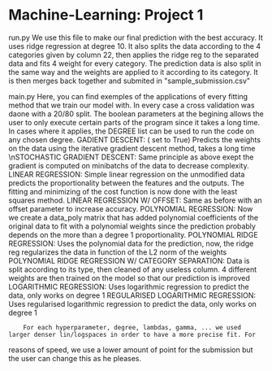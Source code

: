 # Machine-Learning: Project 1



run.py
	We use this file to make our final prediction with the best accuracy. It uses ridge regression at degree 10. 
	It also splits the data according to the 4 categories given by column 22, then applies the ridge reg to the separated data
	and fits 4 weight for every category. The prediction data is also split in the same way and the weights are applied to 
	it according to its category. It is then merges back together and submited in "sample_submission.csv"
	
main.py
	Here, you can find exemples of the applications of every fitting method that we train our model with. In every case a cross validation was daone
	with a 20/80 split. The boolean parameters at the begining allows the user to only execute certain parts of the program since it takes a long time.
	In cases where it applies, the DEGREE list can be used to run the code on any chosen degree.
	GADIENT DESCENT: ( set to True)
		Predicts the weights on the data using the iterative gradient descent method, takes a long time
	\nSTOCHASTIC GRADIENT DESCENT:
		Same principle as above exept the gradient is computed on minibatchs of the data to decrease complexity.
	LINEAR REGRESSION:
		Simple linear regression on the unmodified data predicts the proportionality between the features and the outputs. The fitting
		and minimizing of the cost function is now done with the least squares method.
	LINEAR REGRESSION W/ OFFSET:
		Same as before with an offset parameter to increase accuracy.
	POLYNOMIAL REGRESSION:
		Now we create a data_poly matrix that has added polynomial coefficients of the original data to fit with a polynomial weights
		since the prediction probably depends on the more than a degree 1 proportionality.
	POLYNOMIAL RIDGE REGRESSION:
		Uses the polynomial data for the prediction, now, the ridge reg regularizes the data in function of the L2 norm of the weights		
	POLYNOMIAL RIDGE REGRESSION W/ CATEGORY SEPARATION:	
		Data is split according to its type, then cleaned of any useless column. 4 different weights are then trained on the model so that our 
		prediction is improved
	LOGARITHMIC REGRESSION:
		Uses logarithmic regression to predict the data, only works on degree 1
	REGULARISED LOGARITHMIC REGRESSION:
		Uses regularised logarithmic regression to predict the data, only works on degree 1

		
		For each hyperparameter, degree, lambdas, gamma, ... we used larger denser lin/logspaces in order to have a more precise fit. For
reasons of speed, we use a lower amount of point for the submission but the user can change this as he pleases.
